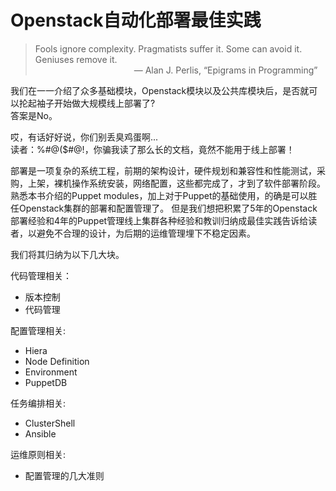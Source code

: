 # Openstack自动化部署最佳实践


> Fools ignore complexity. Pragmatists suffer it. Some can avoid it. Geniuses remove it.  
>   &emsp;&emsp;&emsp;&emsp;&emsp;&emsp;&emsp;&emsp;&emsp;&emsp;&emsp;                  — Alan J. Perlis, “Epigrams in Programming”


我们在一一介绍了众多基础模块，Openstack模块以及公共库模块后，是否就可以抡起袖子开始做大规模线上部署了?  
答案是No。

哎，有话好好说，你们别丢臭鸡蛋啊...  
读者：%#@($#@!，你骗我读了那么长的文档，竟然不能用于线上部署！

部署是一项复杂的系统工程，前期的架构设计，硬件规划和兼容性和性能测试，采购，上架，裸机操作系统安装，网络配置，这些都完成了，才到了软件部署阶段。
熟悉本书介绍的Puppet modules，加上对于Puppet的基础使用，的确是可以胜任Openstack集群的部署和配置管理了。
但是我们想把积累了5年的Openstack部署经验和4年的Puppet管理线上集群各种经验和教训归纳成最佳实践告诉给读者，以避免不合理的设计，为后期的运维管理埋下不稳定因素。

我们将其归纳为以下几大块。

代码管理相关：

 - 版本控制
 - 代码管理

配置管理相关:

 - Hiera
 - Node Definition
 - Environment
 - PuppetDB

任务编排相关:

 - ClusterShell
 - Ansible

运维原则相关:

 - 配置管理的几大准则
